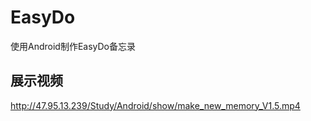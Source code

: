 # EasyDo
使用Android制作EasyDo备忘录

## 展示视频
http://47.95.13.239/Study/Android/show/make_new_memory_V1.5.mp4
